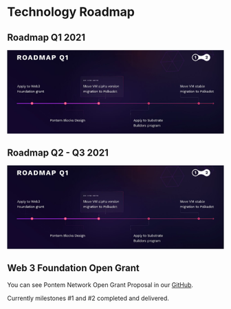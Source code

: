 # Technology Roadmap

## Roadmap Q1 2021

![Roadmap Q1 2021](/assets/roadmap_q1.png "Roadmap Q1 2021")

## Roadmap Q2 - Q3 2021

![Roadmap Q2 - Q3 2021](/assets/roadmap_q1.png "Roadmap Q2 - Q3 2021")

## Web 3 Foundation Open Grant

You can see Pontem Network Open Grant Proposal in our [GitHub](https://github.com/pontem-network/Open-Grants-Program/blob/master/applications/pontem.md).

Currently milestones #1 and #2 completed and delivered.

